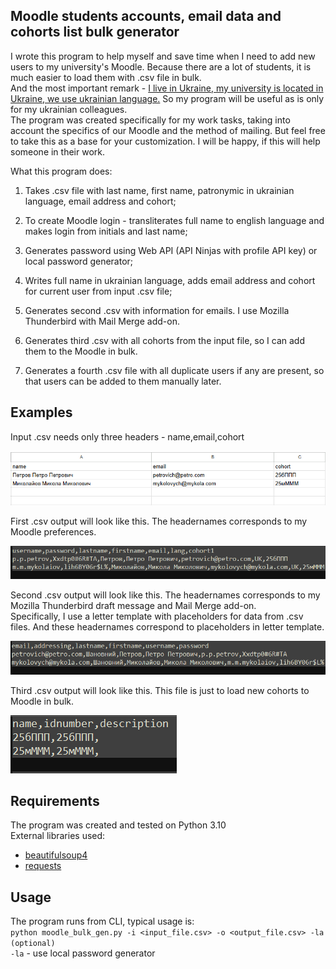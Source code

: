 ## Moodle students accounts, email data and cohorts list bulk generator 
I wrote this program to help myself and save time when I need to add new users to my university's Moodle. Because there are a lot of students, it is much easier to load them with .csv file in bulk.  
And the most important remark - <ins>I live in Ukraine, my university is located in Ukraine, we use ukrainian language.</ins>  So my program will be useful as is only for my ukrainian colleagues.  
The program was created specifically for my work tasks, taking into account the specifics of our Moodle and the method of mailing. But feel free to take this as a base for your customization. I will be happy, if this will help someone in their work.

What this program does:
1. Takes .csv file with last name, first name, patronymic in ukrainian language, email address and cohort;

2. To create Moodle login - transliterates full name to english language and makes login from initials and last name;

3. Generates password using Web API (API Ninjas with profile API key) or local password generator;

4. Writes full name in ukrainian language, adds email address and cohort for current user from input .csv file;

5. Generates second .csv with information for emails. I use Mozilla Thunderbird with Mail Merge add-on.

6. Generates third .csv with all cohorts from the input file, so I can add them to the Moodle in bulk.

7. Generates a fourth .csv file with all duplicate users if any are present, so that users can be added to them manually later.

## Examples

Input .csv needs only three headers - name,email,cohort

![.csv file header names](assets/Screenshot_1.png)

First .csv output will look like this. The headernames corresponds to my Moodle preferences.

![first output .csv file contents example](assets/Screenshot_2.png)

Second .csv output will look like this. The headernames corresponds to my Mozilla Thunderbird draft message and Mail Merge add-on.  
Specifically, I use a letter template with placeholders for data from .csv files. And these headernames correspond to placeholders in letter template.

![Second output .csv file contents example](assets/Screenshot_3.png)

Third .csv output will look like this. This file is just to load new cohorts to Moodle in bulk.

![Third output .csv file contents example](assets/Screenshot_4.png)

## Requirements

The program was created and tested on Python 3.10  
External libraries used:
- [beautifulsoup4](https://pypi.org/project/beautifulsoup4/)
- [requests](https://pypi.org/project/requests/)

## Usage
The program runs from CLI, typical usage is:</br>
`python moodle_bulk_gen.py -i <input_file.csv> -o <output_file.csv> -la (optional)`</br>
`-la` - use local password generator